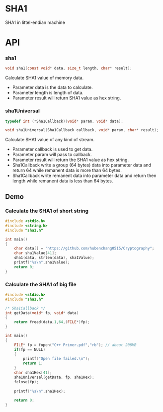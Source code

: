 # SHA1
SHA1 in littel-endian machine

# API

### sha1
```C
void sha1(const void* data, size_t length, char* result);
```
Calculate SHA1 value of memory data.
* Parameter data is the data to calculate.
* Parameter length is length of data.
* Parameter result will return SHA1 value as hex string.

### sha1Universal
```C
typedef int (*Sha1Callback)(void* param, void* data);

void sha1Universal(Sha1Callback callback, void* param, char* result);
```
Calculate SHA1 value of any kind of stream.
* Parameter callback is used to get data.
* Parameter param will pass to callback. 
* Parameter result will return the SHA1 value as hex string.
* Sha1Callback write a group (64 bytes) data into parameter data and return 64 while remanent data is more than 64 bytes.
* Sha1Callback write remanent data into parameter data and return then length while remanent data is less than 64 bytes.


## Demo

### Calculate the SHA1 of short string
```C
#include <stdio.h>
#include <string.h>
#include "sha1.h"

int main()
{
	char data[] = "https://github.com/hubenchang0515/Cryptography";
	char sha1Value[41];
	sha1(data, strlen(data), sha1Value);
	printf("%s\n",sha1Value);
	return 0;
}
```

### Calculate the SHA1 of big file
```C
#include <stdio.h>
#include "sha1.h"

/* Sha1Callback */
int getData(void* fp, void* data)
{
	return fread(data,1,64,(FILE*)fp);
}

int main()
{	
	FILE* fp = fopen("C++ Primer.pdf","rb"); // about 208MB
	if(fp == NULL)
	{
		printf("Open file failed.\n");
		return 1;
	}
	char sha1Hex[41];
	sha1Universal(getData, fp, sha1Hex);
	fclose(fp);
	
	printf("%s\n",sha1Hex);
	
	return 0;
}
```


